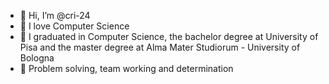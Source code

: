 - 👋 Hi, I’m @cri-24
- 👀 I love Computer Science
- 🌱 I graduated in Computer Science, the bachelor degree at University of Pisa and the master degree at Alma Mater Studiorum - University of Bologna
- 💞️ Problem solving, team working and determination


